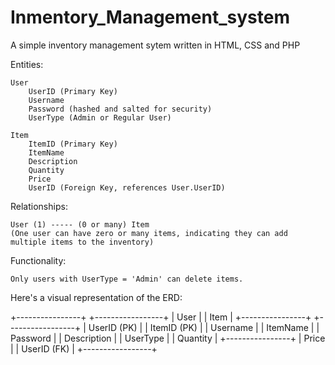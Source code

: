 # Inmentory_Management_system
A simple inventory management sytem written in HTML, CSS and PHP


Entities:

    User
        UserID (Primary Key)
        Username
        Password (hashed and salted for security)
        UserType (Admin or Regular User)

    Item
        ItemID (Primary Key)
        ItemName
        Description
        Quantity
        Price
        UserID (Foreign Key, references User.UserID)

Relationships:

    User (1) ----- (0 or many) Item
    (One user can have zero or many items, indicating they can add multiple items to the inventory)

Functionality:

    Only users with UserType = 'Admin' can delete items.

Here's a visual representation of the ERD:


+----------------+          +-----------------+
|     User       |          |       Item      |
+----------------+          +-----------------+
| UserID (PK)    |          | ItemID (PK)     |
| Username       |          | ItemName        |
| Password       |          | Description     |
| UserType       |          | Quantity        |
+----------------+          | Price           |
                            | UserID (FK)     |
                            +-----------------+
